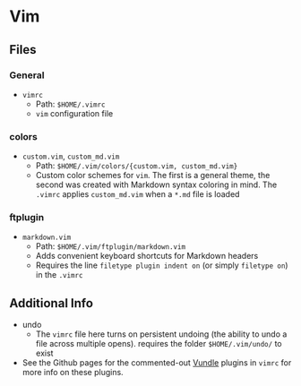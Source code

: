 Vim
===

Files
-----

### General

- `vimrc`
    + Path: `$HOME/.vimrc`
    + `vim` configuration file

### colors

- `custom.vim`, `custom_md.vim`
    + Path: `$HOME/.vim/colors/{custom.vim, custom_md.vim}`
    + Custom color schemes for `vim`. The first is a general theme, the second
      was created with Markdown syntax coloring in mind. The `.vimrc` applies
      `custom_md.vim` when a `*.md` file is loaded

### ftplugin

- `markdown.vim`
    + Path: `$HOME/.vim/ftplugin/markdown.vim`
    + Adds convenient keyboard shortcuts for Markdown headers
    + Requires the line `filetype plugin indent on` (or simply `filetype on`) in
      the `.vimrc`

Additional Info
---------------

- undo
    + The `vimrc` file here turns on persistent undoing (the ability to undo a
      file across multiple opens). requires the folder `$HOME/.vim/undo/` to
      exist
- See the Github pages for the commented-out [Vundle](https://github.com/VundleVim/Vundle.vim)
  plugins in `vimrc` for more info on these plugins.

